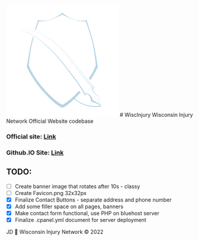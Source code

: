 <img src="images/Shield_Trans-02.png" width="300" height="300"/>
# WiscInjury
 Wisconsin Injury Network Official Website codebase

### Official site: [Link](https://www.wiscinjury.com)

### Github.IO Site: [Link](https://jeremysmai.github.io/WiscInjury/index.html)

## TODO:

- [ ] Create banner image that rotates after 10s - classy
- [ ] Create Favicon.png 32x32px
- [x] Finalize Contact Buttons - separate address and phone number
- [x] Add some filler space on all pages, banners
- [x] Make contact form functional, use PHP on bluehost server
- [x] Finalize .cpanel.yml document for server deployment

JD :pill: Wisconsin Injury Network &copy; 2022
